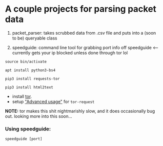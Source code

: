 # A couple projects for parsing packet data

1. packet_parser:
takes scrubbed data from .csv file and puts into a (soon to be) queryable class

2. speedguide:
command line tool for grabbing port info off speedguide <-- currently gets your ip blocked unless done through tor lol

`source bin/activate`

`apt install python3-bs4`

`pip3 install requests-tor`

`pip3 install html2text`

- install [tor](https://gist.github.com/DusanMadar/8d11026b7ce0bce6a67f7dd87b999f6b).
- setup ["Advanced usage"](https://pypi.org/project/requests-tor/) for `tor-request`

__NOTE:__
tor makes this shit nightmarishly slow, and it does occasionally bug out. 
looking more into this soon...

### Using speedguide:

`speedguide [port]`

